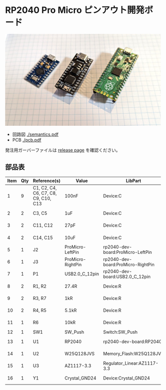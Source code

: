 # RP2040 Pro Micro ピンアウト開発ボード

![rp2040-promicro.jpeg](rp2040-promicro.jpeg)

- 回路図 [./semantics.pdf](./semantics.pdf)
- PCB [./pcb.pdf](./pcb.pdf)

発注用ガーバーファイルは [release page](https://github.com/74th/rp2040-dev-board/releases) を確認ください。

## 部品表

| Item | Qty | Reference(s)                         | Value             | LibPart                            | Footprint                                             | Datasheet                                                                        |
| ---- | --- | ------------------------------------ | ----------------- | ---------------------------------- | ----------------------------------------------------- | -------------------------------------------------------------------------------- |
| 1    | 9   | C1, C2, C4, C6, C7, C8, C9, C10, C13 | 100nF             | Device:C                           | rp2040-dev-board:Capacitor_0805_2012                  | ~                                                                                |
| 2    | 2   | C3, C5                               | 1uF               | Device:C                           | rp2040-dev-board:Capacitor_0805_2012                  | ~                                                                                |
| 3    | 2   | C11, C12                             | 27pF              | Device:C                           | rp2040-dev-board:Capacitor_0603_1608                  | ~                                                                                |
| 4    | 2   | C14, C15                             | 10uF              | Device:C                           | rp2040-dev-board:Capacitor_0805_2012                  | ~                                                                                |
| 5    | 1   | J2                                   | ProMicro-LeftPin  | rp2040-dev-board:ProMicro-LeftPin  | rp2040-dev-board:LeftPin                              |                                                                                  |
| 6    | 1   | J3                                   | ProMicro-RightPin | rp2040-dev-board:ProMicro-RightPin | rp2040-dev-board:RightPin                             |                                                                                  |
| 7    | 1   | P1                                   | USB2.0_C_12pin    | rp2040-dev-board:USB2.0_C_12pin    | rp2040-dev-board:USB-C-12-Pin-MidMount-ali-v2         | https://www.usb.org/sites/default/files/documents/usb_type-c.zip                 |
| 8    | 2   | R1, R2                               | 27.4R             | Device:R                           | rp2040-dev-board:Register_0805_2012                   | ~                                                                                |
| 9    | 2   | R3, R7                               | 1kR               | Device:R                           | rp2040-dev-board:Register_0805_2012                   | ~                                                                                |
| 10   | 2   | R4, R5                               | 5.1kR             | Device:R                           | rp2040-dev-board:Register_0805_2012                   | ~                                                                                |
| 11   | 1   | R6                                   | 10kR              | Device:R                           | rp2040-dev-board:Register_0805_2012                   | ~                                                                                |
| 12   | 1   | SW1                                  | SW_Push           | Switch:SW_Push                     | rp2040-dev-board:BOOT                                 | ~                                                                                |
| 13   | 1   | U1                                   | RP2040            | rp2040-dev-board:RP2040            | rp2040-dev-board:RP2040_hand                          |                                                                                  |
| 14   | 1   | U2                                   | W25Q128JVS        | Memory_Flash:W25Q128JVS            | rp2040-dev-board:W25Q16-128JV-SOIC                    | http://www.winbond.com/resource-files/w25q128jv_dtr%20revc%2003272018%20plus.pdf |
| 15   | 1   | U3                                   | AZ1117-3.3        | Regulator_Linear:AZ1117-3.3        | rp2040-dev-board:Regulator-AMS1117-SOT-223            | https://www.diodes.com/assets/Datasheets/AZ1117.pdf                              |
| 16   | 1   | Y1                                   | Crystal_GND24     | Device:Crystal_GND24               | Crystal:Crystal_SMD_3225-4Pin_3.2x2.5mm_HandSoldering | ~                                                                                |
